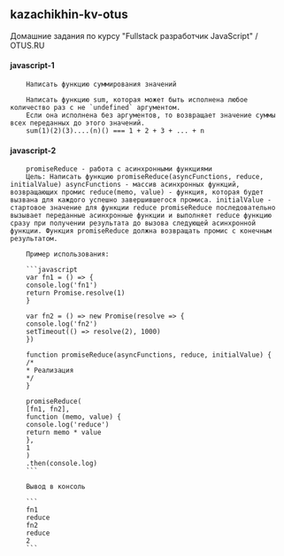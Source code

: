 ## kazachikhin-kv-otus

Домашние задания по курсу "Fullstack разработчик JavaScript" / OTUS.RU 

#### javascript-1

```
    Написать функцию суммирования значений

    Написать функцию sum, которая может быть исполнена любое количество раз с не `undefined` аргументом.
    Если она исполнена без аргументов, то возвращает значение суммы всех переданных до этого значений.
    sum(1)(2)(3)....(n)() === 1 + 2 + 3 + ... + n
```

#### javascript-2

```
    promiseReduce - работа с асинхронными функциями
    Цель: Написать функцию promiseReduce(asyncFunctions, reduce, initialValue) asyncFunctions - массив асинхронных функций, возвращающих промис reduce(memo, value) - функция, которая будет вызвана для каждого успешно завершившегося промиса. initialValue - стартовое значение для функции reduce promiseReduce последовательно вызывает переданные асинхронные функции и выполняет reduce функцию сразу при получении результата до вызова следующей асинхронной функции. Функция promiseReduce должна возвращать промис с конечным результатом.
    
    Пример использования:
    
    ```javascript
    var fn1 = () => {
    console.log('fn1')
    return Promise.resolve(1)
    }
    
    var fn2 = () => new Promise(resolve => {
    console.log('fn2')
    setTimeout(() => resolve(2), 1000)
    })
    
    function promiseReduce(asyncFunctions, reduce, initialValue) {
    /*
    * Реализация
    */
    }
    
    promiseReduce(
    [fn1, fn2],
    function (memo, value) {
    console.log('reduce')
    return memo * value
    },
    1
    )
    .then(console.log)
    ```
    
    Вывод в консоль
    
    ```
    fn1
    reduce
    fn2
    reduce
    2
    ```
```
